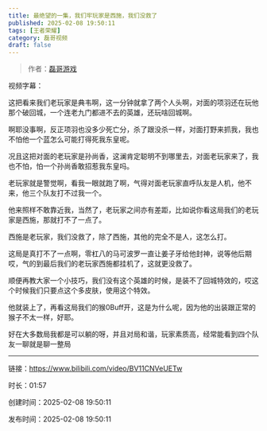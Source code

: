 ```yaml
---
title: 最绝望的一集，我们牢玩家是西施，我们没救了
published: 2025-02-08 19:50:11
tags: [王者荣耀]
category: 磊哥视频
draft: false
---
```



> 作者：[磊哥游戏](https://space.bilibili.com/268941858?spm_id_from=333.788.upinfo.head.click)

视频字幕：

这把看来我们老玩家是典韦啊，这一分钟就拿了两个人头啊，对面的项羽还在玩他那个破回城，一个连老九门都进不去的英雄，还玩啥回城啊。

啊耶没事啊，反正项羽也没多少死亡分，杀了跟没杀一样，对面打野来抓我，我也不怕他一个蓝怎么可能打得死我东皇呢。

况且这把对面的老玩家是孙尚香，这澜肯定聪明不到哪里去，对面老玩家来了，我也不怕，怕一个孙尚香敢招惹我东皇吗。

老玩家就是警觉啊，看我一眼就跑了啊，气得对面老玩家直呼队友是人机，他不来，他三个队友打不过我一个。

他来照样不敢靠近我，当然了，老玩家之间亦有差距，比如说你看这局我们的老玩家是西施，那就打不了一点了。

西施是老玩家，我们没救了，除了西施，其他的完全不是人，这怎么打。

这局是真打不了一点啊，零杠八的马可波罗一直让姜子牙给他封神，说等他后期哎，气的到最后我们的老玩家西施都挂机了，这就更没救了。

顺便再教大家一个小技巧，我们没有这个英雄的时候，是装不了回城特效的，哎这个时候我们只要点这个多皮肤，使用这个特效。

他就装上了，再看这局我们的猴0Buff开，这是为什么呢，因为他的出装跟正常的猴子不太一样，好耶。

好在大多数局我都是可以躺的呀，并且对局和谐，玩家素质高，经常能看到四个队友一聊就是聊一整局

---


链接：https://www.bilibili.com/video/BV11CNVeUETw



时长：01:57

创建时间：2025-02-08 19:50:11

发布时间：2025-02-08 19:50:11
